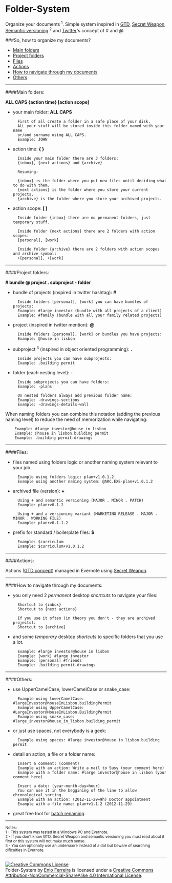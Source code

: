 Folder-System
=============

Organize your documents<sup> 1</sup>. Simple system inspired in [GTD](http://en.wikipedia.org/wiki/Getting_Things_Done), [Secret Weapon](http://www.thesecretweapon.org/media/Manifesto/The-Secret-Weapon-Manifesto.pdf), [Semantic versioning](http://www.semver.org/)<sup> 2</sup> and [Twitter](https://twitter.com/)'s concept of *#* and *@*. 

###So, how to organize my documents?

- [Main folders](#main-folders)
- [Project folders](#project-folders)
- [Files](#files)
- [Actions](#actions)
- [How to navigate through my documents](#how-to-navigate-through-my-documents)
- [Others](#others)

---
####Main folders:

**ALL CAPS {action time} [action scope]**

- your main folder: **ALL CAPS**

        First of all create a folder in a safe place of your disk.
        ALL your stuff will be stored inside this folder named with your name 
        or/and surname using ALL CAPS.
        Example: JOHN

- action time: **{ }**
    
        Inside your main folder there are 3 folders:
        {inbox}, {next actions} and {archive}

        Resuming:

        {inbox} is the folder where you put new files until deciding what to do with them.
        {next actions} is the folder where you store your current projects.
        {archive} is the folder where you store your archived projects.
    
- action scope: **[ ]** 

        Inside folder {inbox} there are no permanent folders, just temporary stuff.

        Inside folder {next actions} there are 2 folders with action scopes:
        [personal], [work]
    
        Inside folder {archive} there are 2 folders with action scopes and archive symbol: 
        +[personal], +[work]

---
####Project folders:

**# bundle @ project . subproject - folder**

- bundle of projects (inspired in twitter hashtag): **#**
    
        Inside folders [personal], [work] you can have bundles of projects:
        Example: #large investor (bundle with all projects of a client)
        Example: #family (bundle with all your family related projects)

- project (inspired in twitter mention): **@**
    	
    	Inside folders [personal], [work] or bundles you have projects:
        Example: @house in lisbon

- subproject<sup> 3</sup> (inspired in object oriented programming): **.**
    	
    	Inside projects you can have subprojects:
        Example: .building permit

- folder (each nesting level): **-**
    	
    	Inside subprojects you can have folders:
        Example: -plans

        On nested folders always add previous folder name:
        Example: -drawings-sections
        Example: -drawings-details-wall


When naming folders you can combine this notation (adding the previous naming level) 
to reduce the need of memorization while navigating:

        Example: #large investor@house in lisbon
        Example: @house in lisbon.building permit
        Example: .building permit-drawings

---
####Files:

- files named using folders logic or another naming system relevant to your job.

        Example using folders logic: plan+v1.0.1.2
        Example using another naming system: @ARC.EXE-plan+v1.0.1.2

- archived file (version): **+**
        
        Using + and semantic versioning (MAJOR . MINOR . PATCH)
        Example: plan+v0.1.2

        Using + and a versioning variant (MARKETING RELEASE . MAJOR . MINOR . WORKING FILE)
        Example: plan+v0.1.1.2

- prefix for standard / boilerplate files: **$**
    
        Example: $curriculum
        Example: $curriculum+v1.0.1.2

---
####Actions:

Actions ([GTD concept](http://en.wikipedia.org/wiki/Getting_Things_Done)) managed in Evernote using [Secret Weapon](http://www.thesecretweapon.org/media/Manifesto/The-Secret-Weapon-Manifesto.pdf).

---
####How to navigate through my documents:

- you only need 2 *permanent* desktop *shortcuts* to navigate your files: 
		
        Shortcut to {inbox}
        Shortcut to {next actions}

        If you use it often (in theory you don't - they are archived projects):
        Shortcut to {archive}

- and some *temporary* desktop *shortcuts* to specific folders that you use a lot.

		Example: #large investor@house in lisbon
		Example: [work] #large investor
		Example: [personal] #friends
        Example: .building permit-drawings

---    
####Others:
        
- use UpperCamelCase, lowerCamelCase or snake_case:

        Example using lowerCamelCase: #largeInvestor@houseInLisbon.buildingPermit
        Example using UpperCamelCase: #LargeInvestor@HouseInLisbon.BuildingPermit
        Example using snake_case: #large_investor@house_in_lisbon.building_permit

- or just use spaces, not everybody is a geek:

        Example using spaces: #large investor@house in lisbon.building permit

- detail an action, a file or a folder name:

        Insert a comment: (comment)
        Example with an action: Write a mail to Susy (your comment here)
        Example with a folder name: #large investor@house in lisbon (your comment here)

        Insert a date: (year-month-day=hour)
        You can use it in the beggining of the line to allow chronological sorting.
        Example with an action: (2012-11-29=9h) Doctor appointment
        Example with a file name: plan+v1.1.2 (2012-11-29)

- great free tool for [batch renaming](http://www.bulkrenameutility.co.uk/Screenshots.php).

---

<sup>Notes:</sup><br>
<sup>1 - This system was tested in a Windows PC and Evernote.</sup><br>
<sup>2 - If you don't know GTD, Secret Weapon and semantic versioning you must read about it first or this system will not make much sense.</sup><br>
<sup>3 - You can optionally use an underscore instead of a dot but beware of searching dificulties in Evernote.</sup>

---

<a rel="license" href="http://creativecommons.org/licenses/by-nc-sa/4.0/"><img alt="Creative Commons License" style="border-width:0" src="https://i.creativecommons.org/l/by-nc-sa/4.0/88x31.png" /></a><br /><span xmlns:dct="http://purl.org/dc/terms/" property="dct:title">Folder-System</span> by <a xmlns:cc="http://creativecommons.org/ns#" href="http://enioferreira.com/" property="cc:attributionName" rel="cc:attributionURL">Enio Ferreira</a> is licensed under a <a rel="license" href="http://creativecommons.org/licenses/by-nc-sa/4.0/">Creative Commons Attribution-NonCommercial-ShareAlike 4.0 International License</a>.